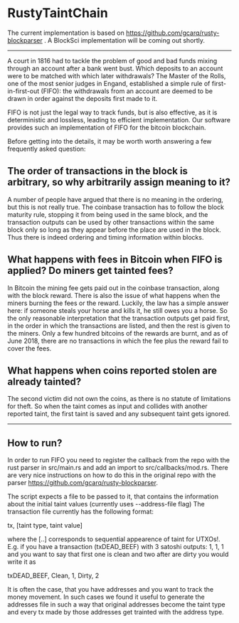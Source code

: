 # RustyTaintChain

The current implementation is based on
https://github.com/gcarq/rusty-blockparser .
A BlockSci implementation will be coming out shortly.

---------------

A court in 1816 had to tackle the problem of good and bad funds mixing
through an account after a bank went bust. Which deposits to an
account were to be matched with which later withdrawals? The Master of
the Rolls, one of the most senior judges in Engand, established a
simple rule of first-in-first-out (FIFO): the withdrawals from an
account are deemed to be drawn in order against the deposits first
made to it.

FIFO is not just the legal way to track funds, but is also effective,
as it is deterministic and lossless, leading to efficient
implementation. Our software provides such an implementation of FIFO for the
bitcoin blockchain.

Before getting into the details, it may be worth worth answering a few
frequently asked question:

## The order of transactions in the block is arbitrary, so why arbitrarily assign meaning to it?

A number of people have argued that there is no meaning in the
ordering, but this is not really true. The coinbase transaction has to
follow the block maturity rule, stopping it from being used in the
same block, and the transaction outputs can be used by other
transactions within the same block only so long as they appear before
the place are used in the block. Thus there is indeed ordering and
timing information within blocks.

## What happens with fees in Bitcoin when FIFO is applied? Do miners get tainted fees?

In Bitcoin the mining fee gets paid out in the coinbase transaction,
along with the block reward. There is also the issue of what happens
when the miners burning the fees or the reward. Luckily, the law has a
simple answer here: if someone steals your horse and kills it, he
still owes you a horse. So the only reasonable interpretation that the
transaction outputs get paid first, in the order in which the
transactions are listed, and then the rest is given to the miners.
Only a few hundred bitcoins of the rewards are burnt, and as of June 2018, there
are no transactions in which the fee plus the reward fail to cover the
fees.

## What happens when coins reported stolen are already tainted?

The second victim did not own the coins, as there is no statute of
limitations for theft. So when the taint comes as input and collides
with another reported taint, the first taint is saved and any
subsequent taint gets ignored.

---------------
## How to run?

In order to run FIFO you need to register the callback from the repo with the rust parser in src/main.rs and add an import to src/callbacks/mod.rs. There are very nice instructions on how to do this in the original repo with the parser https://github.com/gcarq/rusty-blockparser.

The script expects a file to be passed to it, that contains the information about the initial taint values (currently uses --address-file flag)
The transaction file currently has the following format:

tx, [taint type, taint value]

where the [..] corresponds to sequential appearence of taint for UTXOs!. E.g. if you have a transaction (txDEAD_BEEF) with 3 satoshi outputs: 1, 1, 1 and you want to say that first one is clean and two after are dirty you would write it as

txDEAD_BEEF, Clean, 1, Dirty, 2

It is often the case, that you have addresses and you want to track the money movement. 
In such cases we found it useful to generate the addresses file in such a way that original addresses become the taint type and every tx made by those addresses get trainted with the address type. 

